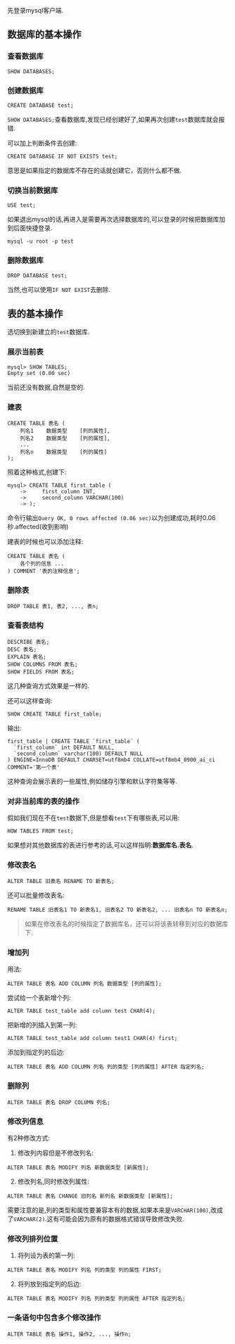 先登录mysql客户端.

## 数据库的基本操作

### 查看数据库
```
SHOW DATABASES;
```

### 创建数据库
```
CREATE DATABASE test;
```
`SHOW DATABASES;`查看数据库,发现已经创建好了,如果再次创建`test`数据库就会报错.

可以加上判断条件去创建:
```
CREATE DATABASE IF NOT EXISTS test;
```
意思是如果指定的数据库不存在的话就创建它，否则什么都不做.

### 切换当前数据库
```
USE test;
```
如果退出mysql的话,再进入是需要再次选择数据库的,可以登录的时候把数据库加到后面快捷登录.
```
mysql -u root -p test
```


### 删除数据库
```
DROP DATABASE test;
```
当然,也可以使用`IF NOT EXIST`去删除.

## 表的基本操作

选切换到新建立的`test`数据库.

### 展示当前表
```
mysql> SHOW TABLES;
Empty set (0.00 sec)
```
当前还没有数据,自然是空的.

### 建表
```
CREATE TABLE 表名 (
    列名1    数据类型    [列的属性],
    列名2    数据类型    [列的属性],
    ...
    列名n    数据类型    [列的属性]
);
```
照着这种格式,创建下:
```
mysql> CREATE TABLE first_table (
    ->     first_column INT,
    ->     second_column VARCHAR(100)
    -> );
```
命令行输出`Query OK, 0 rows affected (0.06 sec)`以为创建成功,耗时0.06秒.affected(收到影响)

建表的时候也可以添加注释:
```
CREATE TABLE 表名 (
    各个列的信息 ...
) COMMENT '表的注释信息';
```

### 删除表
```
DROP TABLE 表1, 表2, ..., 表n;
```

### 查看表结构
```
DESCRIBE 表名;
DESC 表名;
EXPLAIN 表名;
SHOW COLUMNS FROM 表名;
SHOW FIELDS FROM 表名;
```
这几种查询方式效果是一样的.

还可以这样查询:
```
SHOW CREATE TABLE first_table;
```
输出:
```
first_table | CREATE TABLE `first_table` (
  `first_column` int DEFAULT NULL,
  `second_column` varchar(100) DEFAULT NULL
) ENGINE=InnoDB DEFAULT CHARSET=utf8mb4 COLLATE=utf8mb4_0900_ai_ci COMMENT='第一个表'
```
这种查询会展示表的一些属性,例如储存引擎和默认字符集等等.

### 对非当前库的表的操作

假如我们现在不在`test`数据下,但是想看`test`下有哪些表,可以用:
```
HOW TABLES FROM test;
```

如果想对其他数据库的表进行参考的话,可以这样指明:**数据库名.表名**.

### 修改表名
```
ALTER TABLE 旧表名 RENAME TO 新表名;
```
还可以批量修改表名:
```
RENAME TABLE 旧表名1 TO 新表名1, 旧表名2 TO 新表名2, ... 旧表名n TO 新表名n;
```

>如果在修改表名的时候指定了数据库名，还可以将该表转移到对应的数据库下.


### 增加列
用法:
```
ALTER TABLE 表名 ADD COLUMN 列名 数据类型 [列的属性];
```
尝试给一个表新增个列:
```
ALTER TABLE test_table add column test CHAR(4);
```

把新增的列插入到第一列:
```
ALTER TABLE test_table add column test1 CHAR(4) first;
```

添加到指定列的后边:
```
ALTER TABLE 表名 ADD COLUMN 列名 列的类型 [列的属性] AFTER 指定列名;
```

### 删除列
```
ALTER TABLE 表名 DROP COLUMN 列名;
```

### 修改列信息
有2种修改方式:

1. 修改列内容但是不修改列名:
```
ALTER TABLE 表名 MODIFY 列名 新数据类型 [新属性];
```
2. 修改列名,同时修改列属性:
```
ALTER TABLE 表名 CHANGE 旧列名 新列名 新数据类型 [新属性];
```

需要注意的是,列的类型和属性要兼容本有的数据,如果本来是`VARCHAR(100)`,改成了`VARCHAR(2)`.这有可能会因为原有的数据格式错误导致修改失败.

### 修改列排列位置
1. 将列设为表的第一列:
```
ALTER TABLE 表名 MODIFY 列名 列的类型 列的属性 FIRST;
```
2. 将列放到指定列的后边:
```
ALTER TABLE 表名 MODIFY 列名 列的类型 列的属性 AFTER 指定列名;
```

### 一条语句中包含多个修改操作
```
ALTER TABLE 表名 操作1, 操作2, ..., 操作n;
```
